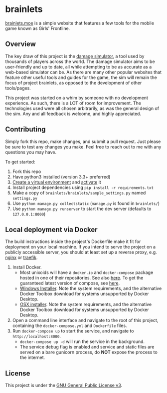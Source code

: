 # brainlets

[brainlets.moe](http://brainlets.moe) is a simple website that features a few tools for the mobile game known as Girls' Frontline.

## Overview

The key draw of this project is the [damage simulator](http://brainlets.moe/gf/sim/), a tool used by thousands of players across the world. The damage simulator aims to be user-friendly and up to date, all while attempting to be as accurate as a web-based simulator can be. As there are many other popular websites that feature other useful tools and guides for the game, the sim will remain the focus of project brainlets, as opposed to the development of other tools/pages.

This project was started on a whim by someone with no development experience. As such, there is a LOT of room for improvement. The technologies used were all chosen arbitrarily, as was the general design of the sim. Any and all feedback is welcome, and highly appreciated.

## Contributing

Simply fork this repo, make changes, and submit a pull request. Just please be sure to test any changes you make. Feel free to reach out to me with any questions you may have.

To get started:
1. Fork this repo
2. Have python3 installed (version 3.3+ preferred)
3. [Create a virtual environment](https://packaging.python.org/guides/installing-using-pip-and-virtual-environments/#creating-a-virtual-environment) and [activate](https://packaging.python.org/guides/installing-using-pip-and-virtual-environments/#activating-a-virtual-environment) it
4. Install project dependencies using `pip install -r requirements.txt`
5. Make a copy of `brainlets/brainlets/sample_settings.py` named `settings.py`
6. Use `python manage.py collectstatic` (`manage.py` is found in `brainlets/`)
6. Use `python manage.py runserver` to start the dev server (defaults to `127.0.0.1:8000`)

## Local deployment via Docker

The build instructions inside the project's Dockerfile make it fit for deployment on your local machine.
If you intend to serve the project on a publicly accessible server, you should at least set up a reverse proxy,
e.g. [nginx](https://gunicorn.org/index.html#deployment) or [traefik](https://containo.us/traefik/).

1. Install Docker.
    * Most unixoids will have a `docker.io` and `docker-compose` package hosted in one of their repositories. See also [here](https://docs.docker.com/engine/install/linux-postinstall/). To get the guaranteed latest version of compose, see [here](https://docs.docker.com/compose/install/).
    * [Windows Installer](https://hub.docker.com/editions/community/docker-ce-desktop-windows/). Note the system requirements, and the alternative Docker Toolbox download for systems unsupported by Docker Desktop.
    * [OSX installer](https://hub.docker.com/editions/community/docker-ce-desktop-mac/). Note the system requirements, and the alternative Docker Toolbox download for systems unsupported by Docker Desktop.
2. Open a command line interface and navigate to the root of this project, containing the `docker-compose.yml` and `Dockerfile` files.
3. Run `docker-compose up` to start the service, and navigate to `http://localhost:8000`.
    * `docker-compose up -d` will run the service in the background.
    * The service debug flag is enabled and service and static files are served on a bare gunicorn process, do **NOT** expose the process to the internet.

## License

This project is under the [GNU General Public License v3](https://github.com/umang-p/brainlets/blob/master/LICENSE.txt).
